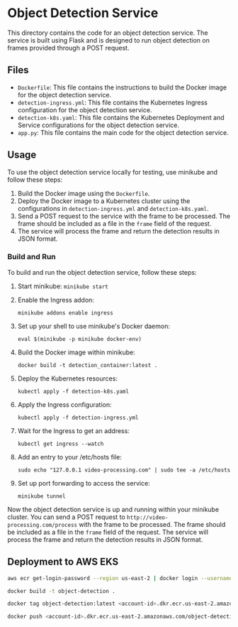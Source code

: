 # Object Detection Service

This directory contains the code for an object detection service. The service is built using Flask and is designed to run object detection on frames provided through a POST request.

## Files

- `Dockerfile`: This file contains the instructions to build the Docker image for the object detection service.
- `detection-ingress.yml`: This file contains the Kubernetes Ingress configuration for the object detection service.
- `detection-k8s.yaml`: This file contains the Kubernetes Deployment and Service configurations for the object detection service.
- `app.py`: This file contains the main code for the object detection service.

## Usage

To use the object detection service locally for testing, use minikube and follow these steps:

1. Build the Docker image using the `Dockerfile`.
2. Deploy the Docker image to a Kubernetes cluster using the configurations in `detection-ingress.yml` and `detection-k8s.yaml`.
3. Send a POST request to the service with the frame to be processed. The frame should be included as a file in the `frame` field of the request.
4. The service will process the frame and return the detection results in JSON format.


### Build and Run

To build and run the object detection service, follow these steps:

1. Start minikube: `minikube start`

2. Enable the Ingress addon:
   ```
   minikube addons enable ingress
   ```

3. Set up your shell to use minikube's Docker daemon:
   ```
   eval $(minikube -p minikube docker-env)
   ```

4. Build the Docker image within minikube:
   ```
   docker build -t detection_container:latest .
   ```

5. Deploy the Kubernetes resources:
   ```
   kubectl apply -f detection-k8s.yaml
   ```

6. Apply the Ingress configuration:
   ```
   kubectl apply -f detection-ingress.yml
   ```

7. Wait for the Ingress to get an address:
   ```
   kubectl get ingress --watch
   ```

8. Add an entry to your /etc/hosts file:
   ```
   sudo echo "127.0.0.1 video-processing.com" | sudo tee -a /etc/hosts
   ```

9. Set up port forwarding to access the service:
   ```
   minikube tunnel
   ```

Now the object detection service is up and running within your minikube cluster. You can send a POST request to `http://video-processing.com/process` with the frame to be processed. The frame should be included as a file in the `frame` field of the request. The service will process the frame and return the detection results in JSON format.


## Deployment to AWS EKS

```bash
aws ecr get-login-password --region us-east-2 | docker login --username AWS --password-stdin <account-id>.dkr.ecr.us-east-2.amazonaws.com
```

```bash
docker build -t object-detection .
```

```bash
docker tag object-detection:latest <account-id>.dkr.ecr.us-east-2.amazonaws.com/object-detection:latest
```

```bash
docker push <account-id>.dkr.ecr.us-east-2.amazonaws.com/object-detection:latest
```